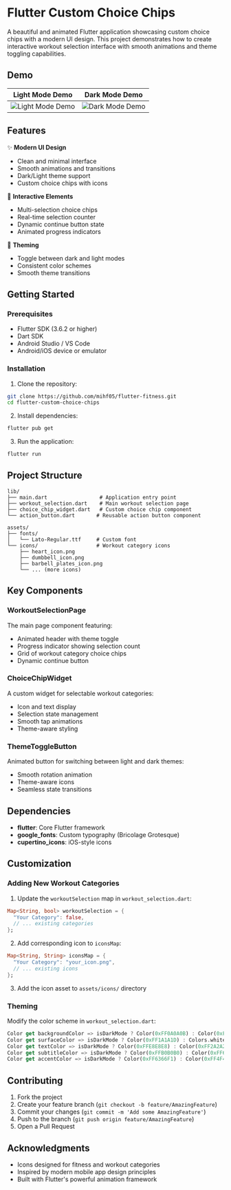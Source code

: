 # Flutter Custom Choice Chips

A beautiful and animated Flutter application showcasing custom choice chips with a modern UI design. This project demonstrates how to create interactive workout selection interface with smooth animations and theme toggling capabilities.

## Demo

| Light Mode Demo                                                                 | Dark Mode Demo                                                                  |
|---------------------------------------------------------------------------------|---------------------------------------------------------------------------------|
| ![Light Mode Demo](https://i.postimg.cc/hjjfxxWq/localhost-54512-i-Phone-12-Pro-1.png) | ![Dark Mode Demo](https://i.postimg.cc/W1Bn5NpK/localhost-54512-i-Phone-12-Pro.png) |

## Features

✨ **Modern UI Design**
- Clean and minimal interface
- Smooth animations and transitions
- Dark/Light theme support
- Custom choice chips with icons

🎯 **Interactive Elements**
- Multi-selection choice chips
- Real-time selection counter
- Dynamic continue button state
- Animated progress indicators

🎨 **Theming**
- Toggle between dark and light modes
- Consistent color schemes
- Smooth theme transitions

## Getting Started

### Prerequisites

- Flutter SDK (3.6.2 or higher)
- Dart SDK
- Android Studio / VS Code
- Android/iOS device or emulator

### Installation

1. Clone the repository:
```bash
git clone https://github.com/mihf05/flutter-fitness.git
cd flutter-custom-choice-chips
```

2. Install dependencies:
```bash
flutter pub get
```

3. Run the application:
```bash
flutter run
```

## Project Structure

```
lib/
├── main.dart                 # Application entry point
├── workout_selection.dart    # Main workout selection page
├── choice_chip_widget.dart   # Custom choice chip component
└── action_button.dart       # Reusable action button component

assets/
├── fonts/
│   └── Lato-Regular.ttf     # Custom font
└── icons/                   # Workout category icons
    ├── heart_icon.png
    ├── dumbbell_icon.png
    ├── barbell_plates_icon.png
    └── ... (more icons)
```

## Key Components

### WorkoutSelectionPage
The main page component featuring:
- Animated header with theme toggle
- Progress indicator showing selection count
- Grid of workout category choice chips
- Dynamic continue button

### ChoiceChipWidget
A custom widget for selectable workout categories:
- Icon and text display
- Selection state management
- Smooth tap animations
- Theme-aware styling

### ThemeToggleButton
Animated button for switching between light and dark themes:
- Smooth rotation animation
- Theme-aware icons
- Seamless state transitions

## Dependencies

- **flutter**: Core Flutter framework
- **google_fonts**: Custom typography (Bricolage Grotesque)
- **cupertino_icons**: iOS-style icons

## Customization

### Adding New Workout Categories

1. Update the `workoutSelection` map in `workout_selection.dart`:
```dart
Map<String, bool> workoutSelection = {
  "Your Category": false,
  // ... existing categories
};
```

2. Add corresponding icon to `iconsMap`:
```dart
Map<String, String> iconsMap = {
  "Your Category": "your_icon.png",
  // ... existing icons
};
```

3. Add the icon asset to `assets/icons/` directory

### Theming

Modify the color scheme in `workout_selection.dart`:
```dart
Color get backgroundColor => isDarkMode ? Color(0xFF0A0A0B) : Color(0xFFFAFAFC);
Color get surfaceColor => isDarkMode ? Color(0xFF1A1A1D) : Colors.white;
Color get textColor => isDarkMode ? Color(0xFFE8E8E8) : Color(0xFF2A2A2A);
Color get subtitleColor => isDarkMode ? Color(0xFFB0B0B0) : Color(0xFF666666);
Color get accentColor => isDarkMode ? Color(0xFF6366F1) : Color(0xFF4F46E5);
```

## Contributing

1. Fork the project
2. Create your feature branch (`git checkout -b feature/AmazingFeature`)
3. Commit your changes (`git commit -m 'Add some AmazingFeature'`)
4. Push to the branch (`git push origin feature/AmazingFeature`)
5. Open a Pull Request

## Acknowledgments

- Icons designed for fitness and workout categories
- Inspired by modern mobile app design principles
- Built with Flutter's powerful animation framework
